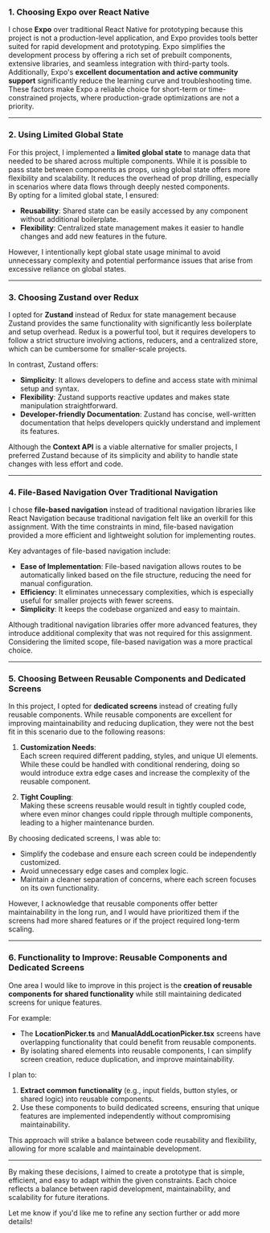 ### 1. Choosing Expo over React Native  
I chose **Expo** over traditional React Native for prototyping because this project is not a production-level application, and Expo provides tools better suited for rapid development and prototyping. Expo simplifies the development process by offering a rich set of prebuilt components, extensive libraries, and seamless integration with third-party tools. Additionally, Expo's **excellent documentation and active community support** significantly reduce the learning curve and troubleshooting time. These factors make Expo a reliable choice for short-term or time-constrained projects, where production-grade optimizations are not a priority.  

---

### 2. Using Limited Global State  
For this project, I implemented a **limited global state** to manage data that needed to be shared across multiple components. While it is possible to pass state between components as props, using global state offers more flexibility and scalability. It reduces the overhead of prop drilling, especially in scenarios where data flows through deeply nested components.  
By opting for a limited global state, I ensured:  
- **Reusability**: Shared state can be easily accessed by any component without additional boilerplate.  
- **Flexibility**: Centralized state management makes it easier to handle changes and add new features in the future.  

However, I intentionally kept global state usage minimal to avoid unnecessary complexity and potential performance issues that arise from excessive reliance on global states.  

---

### 3. Choosing Zustand over Redux  
I opted for **Zustand** instead of Redux for state management because Zustand provides the same functionality with significantly less boilerplate and setup overhead. Redux is a powerful tool, but it requires developers to follow a strict structure involving actions, reducers, and a centralized store, which can be cumbersome for smaller-scale projects.  

In contrast, Zustand offers:  
- **Simplicity**: It allows developers to define and access state with minimal setup and syntax.  
- **Flexibility**: Zustand supports reactive updates and makes state manipulation straightforward.  
- **Developer-friendly Documentation**: Zustand has concise, well-written documentation that helps developers quickly understand and implement its features.  

Although the **Context API** is a viable alternative for smaller projects, I preferred Zustand because of its simplicity and ability to handle state changes with less effort and code.  

---

### 4. File-Based Navigation Over Traditional Navigation  
I chose **file-based navigation** instead of traditional navigation libraries like React Navigation because traditional navigation felt like an overkill for this assignment. With the time constraints in mind, file-based navigation provided a more efficient and lightweight solution for implementing routes.  

Key advantages of file-based navigation include:  
- **Ease of Implementation**: File-based navigation allows routes to be automatically linked based on the file structure, reducing the need for manual configuration.  
- **Efficiency**: It eliminates unnecessary complexities, which is especially useful for smaller projects with fewer screens.  
- **Simplicity**: It keeps the codebase organized and easy to maintain.  

Although traditional navigation libraries offer more advanced features, they introduce additional complexity that was not required for this assignment. Considering the limited scope, file-based navigation was a more practical choice.  

---

### 5. Choosing Between Reusable Components and Dedicated Screens  
In this project, I opted for **dedicated screens** instead of creating fully reusable components. While reusable components are excellent for improving maintainability and reducing duplication, they were not the best fit in this scenario due to the following reasons:  

1. **Customization Needs**:  
   Each screen required different padding, styles, and unique UI elements. While these could be handled with conditional rendering, doing so would introduce extra edge cases and increase the complexity of the reusable component.  

2. **Tight Coupling**:  
   Making these screens reusable would result in tightly coupled code, where even minor changes could ripple through multiple components, leading to a higher maintenance burden.  

By choosing dedicated screens, I was able to:  
- Simplify the codebase and ensure each screen could be independently customized.  
- Avoid unnecessary edge cases and complex logic.  
- Maintain a cleaner separation of concerns, where each screen focuses on its own functionality.  

However, I acknowledge that reusable components offer better maintainability in the long run, and I would have prioritized them if the screens had more shared features or if the project required long-term scaling.  

---

### 6. Functionality to Improve: Reusable Components and Dedicated Screens  
One area I would like to improve in this project is the **creation of reusable components for shared functionality** while still maintaining dedicated screens for unique features.  

For example:  
- The **LocationPicker.ts** and **ManualAddLocationPicker.tsx** screens have overlapping functionality that could benefit from reusable components.  
- By isolating shared elements into reusable components, I can simplify screen creation, reduce duplication, and improve maintainability.  

I plan to:  
1. **Extract common functionality** (e.g., input fields, button styles, or shared logic) into reusable components.  
2. Use these components to build dedicated screens, ensuring that unique features are implemented independently without compromising maintainability.  

This approach will strike a balance between code reusability and flexibility, allowing for more scalable and maintainable development.  

---

By making these decisions, I aimed to create a prototype that is simple, efficient, and easy to adapt within the given constraints. Each choice reflects a balance between rapid development, maintainability, and scalability for future iterations.  

Let me know if you'd like me to refine any section further or add more details!